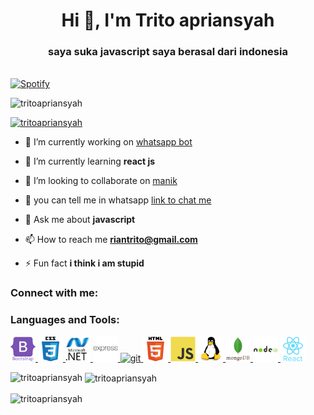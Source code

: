 <h1 align="center">Hi 👋, I'm Trito apriansyah</h1>
<h3 align="center">saya suka javascript saya berasal dari indonesia</h3>

<br>[![Spotify](https://novatorem.vercel.app/api/spotify?background_color=0d1117&border_color=ffffff)](https://open.spotify.com/user/31qmyrbvzzosewfl22eudbgoazvy)

<p align="left"> <img src="https://komarev.com/ghpvc/?username=tritoapriansyah&label=Profile%20views&color=04ff00&style=flat-square" alt="tritoapriansyah" /> </p>

<p align="left"> <a href="https://github.com/ryo-ma/github-profile-trophy"><img src="https://github-profile-trophy.vercel.app/?username=tritoapriansyah" alt="tritoapriansyah" /></a> </p>

- 🔭 I’m currently working on [whatsapp bot](https://github.com/tritoapriansyah/base-lolita)

- 🌱 I’m currently learning **react js**

- 👯 I’m looking to collaborate on [manik](https://github.com/Arya-Manik)

- 🤝 you can tell me in whatsapp [link to chat me](wa.me/6285888258313)

- 💬 Ask me about **javascript**

- 📫 How to reach me **riantrito@gmail.com**

- ⚡ Fun fact **i think i am stupid**

<h3 align="left">Connect with me:</h3>
<p align="left">
</p>

<h3 align="left">Languages and Tools:</h3>
<p align="left"> <a href="https://getbootstrap.com" target="_blank" rel="noreferrer"> <img src="https://raw.githubusercontent.com/devicons/devicon/master/icons/bootstrap/bootstrap-plain-wordmark.svg" alt="bootstrap" width="40" height="40"/> </a> <a href="https://www.w3schools.com/css/" target="_blank" rel="noreferrer"> <img src="https://raw.githubusercontent.com/devicons/devicon/master/icons/css3/css3-original-wordmark.svg" alt="css3" width="40" height="40"/> </a> <a href="https://dotnet.microsoft.com/" target="_blank" rel="noreferrer"> <img src="https://raw.githubusercontent.com/devicons/devicon/master/icons/dot-net/dot-net-original-wordmark.svg" alt="dotnet" width="40" height="40"/> </a> <a href="https://expressjs.com" target="_blank" rel="noreferrer"> <img src="https://raw.githubusercontent.com/devicons/devicon/master/icons/express/express-original-wordmark.svg" alt="express" width="40" height="40"/> </a> <a href="https://git-scm.com/" target="_blank" rel="noreferrer"> <img src="https://www.vectorlogo.zone/logos/git-scm/git-scm-icon.svg" alt="git" width="40" height="40"/> </a> <a href="https://www.w3.org/html/" target="_blank" rel="noreferrer"> <img src="https://raw.githubusercontent.com/devicons/devicon/master/icons/html5/html5-original-wordmark.svg" alt="html5" width="40" height="40"/> </a> <a href="https://developer.mozilla.org/en-US/docs/Web/JavaScript" target="_blank" rel="noreferrer"> <img src="https://raw.githubusercontent.com/devicons/devicon/master/icons/javascript/javascript-original.svg" alt="javascript" width="40" height="40"/> </a> <a href="https://www.linux.org/" target="_blank" rel="noreferrer"> <img src="https://raw.githubusercontent.com/devicons/devicon/master/icons/linux/linux-original.svg" alt="linux" width="40" height="40"/> </a> <a href="https://www.mongodb.com/" target="_blank" rel="noreferrer"> <img src="https://raw.githubusercontent.com/devicons/devicon/master/icons/mongodb/mongodb-original-wordmark.svg" alt="mongodb" width="40" height="40"/> </a> <a href="https://nodejs.org" target="_blank" rel="noreferrer"> <img src="https://raw.githubusercontent.com/devicons/devicon/master/icons/nodejs/nodejs-original-wordmark.svg" alt="nodejs" width="40" height="40"/> </a> <a href="https://reactjs.org/" target="_blank" rel="noreferrer"> <img src="https://raw.githubusercontent.com/devicons/devicon/master/icons/react/react-original-wordmark.svg" alt="react" width="40" height="40"/> </a> </p>

<p><img align="left" src="https://github-readme-stats.vercel.app/api/top-langs?username=tritoapriansyah&show_icons=true&theme=tokyonight&locale=id&layout=compact" alt="tritoapriansyah" /></p>

<p>&nbsp;<img align="center" src="https://github-readme-stats.vercel.app/api?username=tritoapriansyah&show_icons=true&theme=tokyonight&locale=id" alt="tritoapriansyah" /></p>

<p><img align="center" src="https://github-readme-streak-stats.herokuapp.com/?user=tritoapriansyah&theme=dark" alt="tritoapriansyah" /></p>
